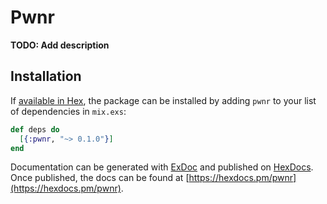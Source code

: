 # Pwnr

**TODO: Add description**

## Installation

If [available in Hex](https://hex.pm/docs/publish), the package can be installed
by adding `pwnr` to your list of dependencies in `mix.exs`:

```elixir
def deps do
  [{:pwnr, "~> 0.1.0"}]
end
```

Documentation can be generated with [ExDoc](https://github.com/elixir-lang/ex_doc)
and published on [HexDocs](https://hexdocs.pm). Once published, the docs can
be found at [https://hexdocs.pm/pwnr](https://hexdocs.pm/pwnr).

